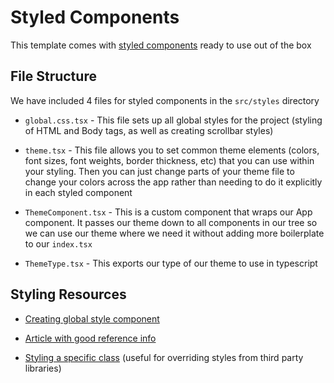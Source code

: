# Styled Components

This template comes with [styled components](https://styled-components.com/) ready to use out of the box

## File Structure

We have included 4 files for styled components in the `src/styles` directory

- `global.css.tsx` - This file sets up all global styles for the project (styling of HTML and Body tags, as well as creating scrollbar styles)

- `theme.tsx` - This file allows you to set common theme elements (colors, font sizes, font weights, border thickness, etc) that you can use within your styling. Then you can just change parts of your theme file to change your colors across the app rather than needing to do it explicitly in each styled component

- `ThemeComponent.tsx` - This is a custom component that wraps our App component. It passes our theme down to all components in our tree so we can use our theme where we need it without adding more boilerplate to our `index.tsx`

- `ThemeType.tsx` - This exports our type of our theme to use in typescript

## Styling Resources

- [Creating global style component](https://scalablecss.com/styled-components-global-styles/)

- [Article with good reference info](https://able.bio/drenther/styling-in-react-with-styled-components--62pbyjl#introduction)

- [Styling a specific class](https://stackoverflow.com/questions/45301517/target-specific-css-classes-with-styled-components) (useful for overriding styles from third party libraries)
